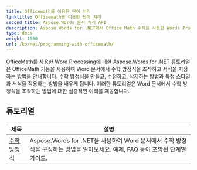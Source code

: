 ```yaml
---
title: Officemath를 이용한 단어 처리
linktitle: Officemath를 이용한 단어 처리
second_title: Aspose.Words 문서 처리 API
description: Aspose.Words for .NET에서 Office Math 수식을 사용한 Words Processing을 살펴보세요. Word 문서에서 수학 방정식을 만들고, 편집하고, 서식을 지정하기 위한 단계별 자습서와 샘플 코드입니다.
type: docs
weight: 1550
url: /ko/net/programming-with-officemath/
---
```

OfficeMath를 사용한 Word Processing에 대한 Aspose.Words for .NET 튜토리얼은 OfficeMath 기능을 사용하여 Word 문서에서 수학 방정식을 조작하고 서식을 지정하는 방법을 안내합니다. 수학 방정식을 만들고, 수정하고, 삭제하는 방법과 특정 스타일과 서식을 적용하는 방법을 배우게 됩니다. 이러한 튜토리얼은 Word 문서에서 수학 방정식을 조작하는 방법에 대한 심층적인 이해를 제공합니다.

 ## 튜토리얼
| 제목 | 설명 |
| --- | --- |
| [수학 방정식](./math-equations/) | Aspose.Words for .NET을 사용하여 Word 문서에서 수학 방정식을 구성하는 방법을 알아보세요. 예제, FAQ 등이 포함된 단계별 가이드. |